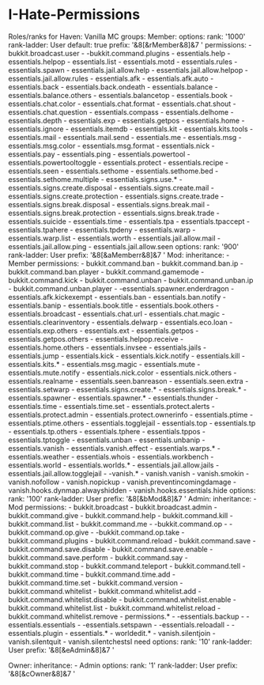 # I-Hate-Permissions
Roles/ranks for Haven: Vanilla MC
groups:
  Member:
    options:
      rank: '1000'
      rank-ladder: User
      default: true
      prefix: '&8[&rMember&8]&7 '
    permissions:
    - bukkit.broadcast.user
    - -bukkit.command.plugins
    - essentials.help
    - essentials.helpop
    - essentials.list
    - essentials.motd
    - essentials.rules
    - essentials.spawn
    - essentials.jail.allow.help
    - essentials.jail.allow.helpop
    - essentials.jail.allow.rules
    - essentials.afk
    - essentials.afk.auto
    - essentials.back
    - essentials.back.ondeath
    - essentials.balance
    - essentials.balance.others
    - essentials.balancetop
    - essentials.book
    - essentials.chat.color
    - essentials.chat.format
    - essentials.chat.shout
    - essentials.chat.question
    - essentials.compass
    - essentials.delhome
    - essentials.depth
    - essentials.exp
    - essentials.getpos
    - essentials.home
    - essentials.ignore
    - essentials.itemdb
    - essentials.kit
    - essentials.kits.tools
    - essentials.mail
    - essentials.mail.send
    - essentials.me
    - essentials.msg
    - essentials.msg.color
    - essentials.msg.format
    - essentials.nick
    - essentials.pay
    - essentials.ping
    - essentials.powertool
    - essentials.powertooltoggle
    - essentials.protect
    - essentials.recipe
    - essentials.seen
    - essentials.sethome
    - essentials.sethome.bed
    - essentials.sethome.multiple
    - essentials.signs.use.*
    - essentials.signs.create.disposal
    - essentials.signs.create.mail
    - essentials.signs.create.protection
    - essentials.signs.create.trade
    - essentials.signs.break.disposal
    - essentials.signs.break.mail
    - essentials.signs.break.protection
    - essentials.signs.break.trade
    - essentials.suicide
    - essentials.time
    - essentials.tpa
    - essentials.tpaccept
    - essentials.tpahere
    - essentials.tpdeny
    - essentials.warp
    - essentials.warp.list
    - essentials.worth
    - essentials.jail.allow.mail
    - essentials.jail.allow.ping
    - essentials.jail.allow.seen
    options:
      rank: '900'
      rank-ladder: User
      prefix: '&8[&aMemberr&8]&7 '
  Mod:
    inheritance:
    - Member
    permissions:
    - bukkit.command.ban
    - bukkit.command.ban.ip
    - bukkit.command.ban.player
    - bukkit.command.gamemode
    - bukkit.command.kick
    - bukkit.command.unban
    - bukkit.command.unban.ip
    - bukkit.command.unban.player
    - -essentials.spawner.enderdragon
    - essentials.afk.kickexempt
    - essentials.ban
    - essentials.ban.notify
    - essentials.banip
    - essentials.book.title
    - essentials.book.others
    - essentials.broadcast
    - essentials.chat.url
    - essentials.chat.magic
    - essentials.clearinventory
    - essentials.delwarp
    - essentials.eco.loan
    - essentials.exp.others
    - essentials.ext
    - essentials.getpos
    - essentials.getpos.others
    - essentials.helpop.receive
    - essentials.home.others
    - essentials.invsee
    - essentials.jails
    - essentials.jump
    - essentials.kick
    - essentials.kick.notify
    - essentials.kill
    - essentials.kits.*
    - essentials.msg.magic
    - essentials.mute
    - essentials.mute.notify
    - essentials.nick.color
    - essentials.nick.others
    - essentials.realname
    - essentials.seen.banreason
    - essentials.seen.extra
    - essentials.setwarp
    - essentials.signs.create.*
    - essentials.signs.break.*
    - essentials.spawner
    - essentials.spawner.*
    - essentials.thunder
    - essentials.time
    - essentials.time.set
    - essentials.protect.alerts
    - essentials.protect.admin
    - essentials.protect.ownerinfo
    - essentials.ptime
    - essentials.ptime.others
    - essentials.togglejail
    - essentials.top
    - essentials.tp
    - essentials.tp.others
    - essentials.tphere
    - essentials.tppos
    - essentials.tptoggle
    - essentials.unban
    - essentials.unbanip
    - essentials.vanish
    - essentials.vanish.effect
    - essentials.warps.*
    - essentials.weather
    - essentials.whois
    - essentials.workbench
    - essentials.world
    - essentials.worlds.*
    - essentials.jail.allow.jails
    - essentials.jail.allow.togglejail
    - -vanish.*
    - vanish.vanish
    - vanish.smokin
    - vanish.nofollow
    - vanish.nopickup
    - vanish.preventincomingdamage
    - vanish.hooks.dynmap.alwayshidden
    - vanish.hooks.essentials.hide
    options:
      rank: '100'
      rank-ladder: User
      prefix: '&8[&bMod&8]&7 '
  Admin:
    inheritance:
    - Mod
    permissions:
    - bukkit.broadcast
    - bukkit.broadcast.admin
    - bukkit.command.give
    - bukkit.command.help
    - bukkit.command.kill
    - bukkit.command.list
    - bukkit.command.me
    - -bukkit.command.op
    - -bukkit.command.op.give
    - -bukkit.command.op.take
    - bukkit.command.plugins
    - bukkit.command.reload
    - bukkit.command.save
    - bukkit.command.save.disable
    - bukkit.command.save.enable
    - bukkit.command.save.perform
    - bukkit.command.say
    - bukkit.command.stop
    - bukkit.command.teleport
    - bukkit.command.tell
    - bukkit.command.time
    - bukkit.command.time.add
    - bukkit.command.time.set
    - bukkit.command.version
    - bukkit.command.whitelist
    - bukkit.command.whitelist.add
    - bukkit.command.whitelist.disable
    - bukkit.command.whitelist.enable
    - bukkit.command.whitelist.list
    - bukkit.command.whitelist.reload
    - bukkit.command.whitelist.remove
    - permissions.*
    - -essentials.backup
    - -essentials.essentials
    - -essentials.setspawn
    - -essentials.reloadall
    - -essentials.plugin
    - essentials.*
    - worldedit.*
    - vanish.silentjoin
    - vanish.silentquit
    - vanish.silentchestsI need 
    options:
      rank: '10'
      rank-ladder: User
      prefix: '&8[&eAdmin&8]&7 '
  
  Owner:
    inheritance:
    - Admin
    options:
      rank: '1'
      rank-ladder: User
      prefix: '&8[&cOwner&8]&7 '
